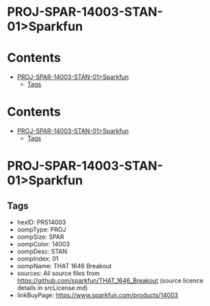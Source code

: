 
PROJ-SPAR-14003-STAN-01>Sparkfun
================================

Contents
========

* [PROJ-SPAR-14003-STAN-01>Sparkfun](#proj-spar-14003-stan-01sparkfun)
	* [Tags](#tags)

Contents
========

* [PROJ-SPAR-14003-STAN-01>Sparkfun](#proj-spar-14003-stan-01sparkfun)
	* [Tags](#tags)

# PROJ-SPAR-14003-STAN-01>Sparkfun

## Tags

- hexID: PRS14003
- oompType: PROJ
- oompSize: SPAR
- oompColor: 14003
- oompDesc: STAN
- oompIndex: 01
- oompName: THAT 1646 Breakout
- sources: All source files from https://github.com/sparkfun/THAT_1646_Breakout (source licence details in srcLicense.md)
- linkBuyPage: https://www.sparkfun.com/products/14003
